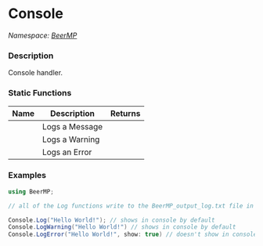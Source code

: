 # Console

*Namespace: [BeerMP](API/BeerMP.md)*

### Description

Console handler.

### Static Functions

| Name                     | Description    | Returns           |
| ------------------------ | -------------- | ----------------- |
| <method m="Log"/>        | Logs a Message | <value v="void"/> |
| <method m="LogWarning"/> | Logs a Warning | <value v="void"/> |
| <method m="LogError"/>   | Logs an Error  | <value v="void"/> |

### Examples

```csharp
using BeerMP;

// all of the Log functions write to the BeerMP_output_log.txt file in the My Summer Car directory

Console.Log("Hello World!"); // shows in console by default
Console.LogWarning("Hello World!") // shows in console by default
Console.LogError("Hello World!", show: true) // doesn't show in console by default
```